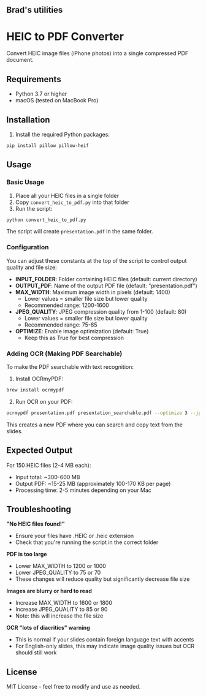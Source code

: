 ## Brad's utilities


# HEIC to PDF Converter

Convert HEIC image files (iPhone photos) into a single compressed PDF document.

## Requirements

- Python 3.7 or higher
- macOS (tested on MacBook Pro)

## Installation

1. Install the required Python packages:
```bash
pip install pillow pillow-heif
```

## Usage

### Basic Usage

1. Place all your HEIC files in a single folder
2. Copy `convert_heic_to_pdf.py` into that folder
3. Run the script:
```bash
python convert_heic_to_pdf.py
```

The script will create `presentation.pdf` in the same folder.

### Configuration

You can adjust these constants at the top of the script to control output quality and file size:

- **INPUT_FOLDER**: Folder containing HEIC files (default: current directory)
- **OUTPUT_PDF**: Name of the output PDF file (default: "presentation.pdf")
- **MAX_WIDTH**: Maximum image width in pixels (default: 1400)
  - Lower values = smaller file size but lower quality
  - Recommended range: 1200-1600
- **JPEG_QUALITY**: JPEG compression quality from 1-100 (default: 80)
  - Lower values = smaller file size but lower quality
  - Recommended range: 75-85
- **OPTIMIZE**: Enable image optimization (default: True)
  - Keep this as True for best compression

### Adding OCR (Making PDF Searchable)

To make the PDF searchable with text recognition:

1. Install OCRmyPDF:
```bash
brew install ocrmypdf
```

2. Run OCR on your PDF:
```bash
ocrmypdf presentation.pdf presentation_searchable.pdf --optimize 3 --jpeg-quality 80
```

This creates a new PDF where you can search and copy text from the slides.

## Expected Output

For 150 HEIC files (2-4 MB each):
- Input total: ~300-600 MB
- Output PDF: ~15-25 MB (approximately 100-170 KB per page)
- Processing time: 2-5 minutes depending on your Mac

## Troubleshooting

**"No HEIC files found!"**
- Ensure your files have .HEIC or .heic extension
- Check that you're running the script in the correct folder

**PDF is too large**
- Lower MAX_WIDTH to 1200 or 1000
- Lower JPEG_QUALITY to 75 or 70
- These changes will reduce quality but significantly decrease file size

**Images are blurry or hard to read**
- Increase MAX_WIDTH to 1600 or 1800
- Increase JPEG_QUALITY to 85 or 90
- Note: this will increase the file size

**OCR "lots of diacritics" warning**
- This is normal if your slides contain foreign language text with accents
- For English-only slides, this may indicate image quality issues but OCR should still work

## License

MIT License - feel free to modify and use as needed.